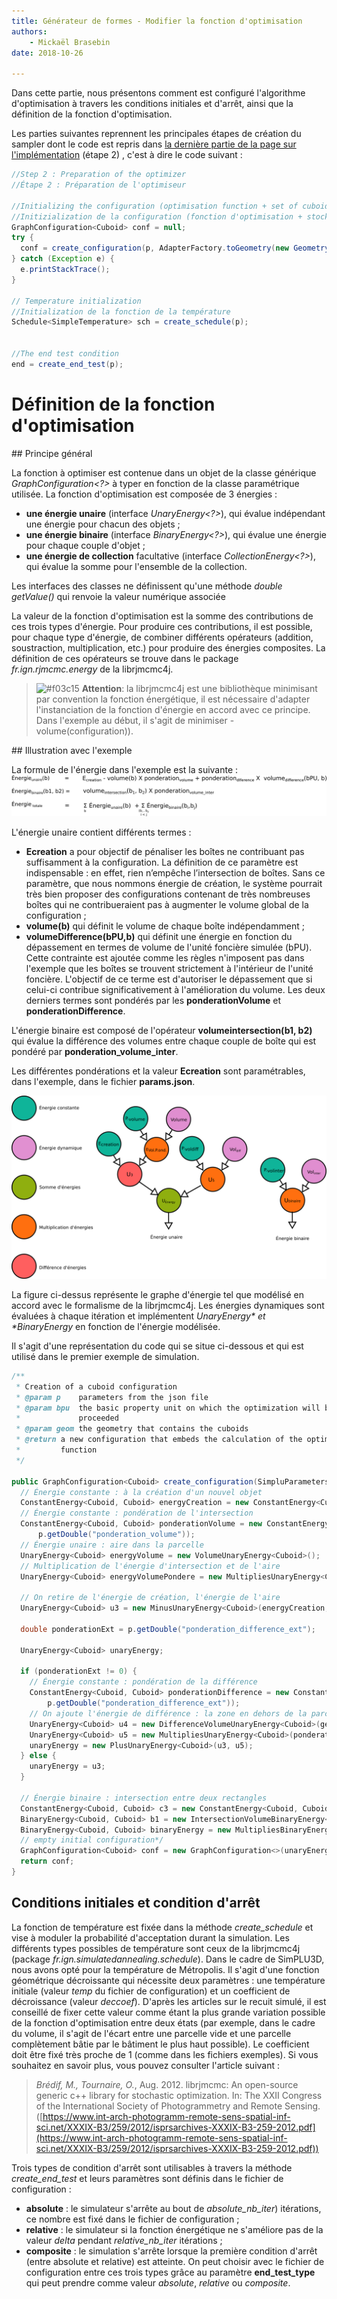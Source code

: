 ```yaml
---
title: Générateur de formes - Modifier la fonction d'optimisation
authors:
    - Mickaël Brasebin
date: 2018-10-26

---
```


Dans cette partie, nous présentons comment est configuré l'algorithme d'optimisation à travers les conditions initiales et d'arrêt, ainsi que la définition de la fonction d'optimisation.

Les parties suivantes reprennent les principales étapes de création du sampler dont le code est repris dans [la dernière partie de la page sur l'implémentation](./custom-generator.md#implementation) (étape 2) , c'est à dire le code suivant :

```JAVA
//Step 2 : Preparation of the optimizer
//Étape 2 : Préparation de l'optimiseur

//Initializing the configuration (optimisation function + set of cuboid)
//Initizialization de la configuration (fonction d'optimisation + stock les cuboids de la configuration courante
GraphConfiguration<Cuboid> conf = null;
try {
  conf = create_configuration(p, AdapterFactory.toGeometry(new GeometryFactory(), bpu.getGeom()), bpu);
} catch (Exception e) {
  e.printStackTrace();
}

// Temperature initialization
//Initialization de la fonction de la température
Schedule<SimpleTemperature> sch = create_schedule(p);


//The end test condition
end = create_end_test(p);
```

# Définition de la fonction d'optimisation

## Principe général

La fonction à optimiser est contenue dans un objet de la classe générique *GraphConfiguration<?>* à typer en fonction de la classe paramétrique utilisée. La fonction d'optimisation est composée de 3 énergies :

- **une énergie unaire** (interface *UnaryEnergy<?>*), qui évalue indépendant une énergie pour chacun des objets  ;
- **une énergie binaire** (interface *BinaryEnergy<?>*), qui évalue une énergie pour chaque couple d'objet ;
- **une énergie de collection** facultative  (interface *CollectionEnergy<?>*), qui évalue la somme pour l'ensemble de la collection.

Les interfaces des classes ne définissent qu'une méthode *double getValue()* qui renvoie la valeur numérique associée

La valeur de la fonction d'optimisation est la somme des contributions de ces trois types d'énergie. Pour produire ces contributions, il est possible, pour chaque type d'énergie, de combiner différents opérateurs (addition, soustraction, multiplication, etc.) pour produire des énergies composites. La définition de ces opérateurs se trouve dans le package *fr.ign.rjmcmc.energy* de la librjmcmc4j.

> ![#f03c15](https://placehold.it/15/f03c15/000000?text=+) **Attention**: la librjmcmc4j est une bibliothèque minimisant par convention la fonction énergétique, il est nécessaire d'adapter l'instanciation de la fonction d'énergie en accord avec ce principe. Dans l'exemple au début, il s'agit de minimiser - volume(configuration)).


## Illustration avec l'exemple

La formule de l'énergie dans l'exemple est la suivante :
![Formule ](./img/energieformule.png)

L'énergie unaire contient différents termes :
- **Ecreation** a pour objectif de pénaliser les boîtes ne contribuant pas suffisamment à la configuration. La définition de ce paramètre est indispensable : en effet, rien n’empêche l’intersection de boîtes. Sans ce paramètre, que nous nommons énergie de création, le système pourrait très bien proposer des configurations contenant de très nombreuses boîtes qui ne contribueraient pas à augmenter le volume global de la configuration ;
- **volume(b)** qui définit le volume de chaque boîte indépendamment ;
- **volumeDifference(bPU,b)** qui définit une énergie en fonction du dépassement en termes de volume de l'unité foncière simulée (bPU). Cette contrainte est ajoutée comme les règles n'imposent pas dans l'exemple que les boîtes se trouvent strictement à l'intérieur de l'unité foncière. L'objectif de ce terme est d'autoriser le dépassement que si celui-ci contribue significativement à l'amélioration du volume.
Les deux derniers termes sont pondérés par les **ponderationVolume** et **ponderationDifference**.

L'énergie binaire est composé de l'opérateur **volumeintersection(b1, b2)** qui évalue la différence des volumes entre chaque couple de boîte qui est pondéré par **ponderation_volume_inter**.

Les différentes pondérations et la valeur **Ecreation** sont paramétrables, dans l'exemple, dans le fichier **params.json**.

![Graphe d'énergie ](./img/graph.png)

La figure ci-dessus représente le graphe d'énergie tel que modélisé en accord avec le formalisme de la librjmcmc4j. Les énergies dynamiques sont évaluées à chaque itération et implémentent  *UnaryEnergy<?>* et  *BinaryEnergy<?>* en fonction de l'énergie modélisée.

Il s'agit d'une représentation du code qui se situe ci-dessous et qui est utilisé dans le premier exemple de simulation.

```JAVA
/**
 * Creation of a cuboid configuration
 * @param p    parameters from the json file
 * @param bpu  the basic property unit on which the optimization will be
 *             proceeded
 * @param geom the geometry that contains the cuboids
 * @return a new configuration that embeds the calculation of the optimization
 *         function
 */

public GraphConfiguration<Cuboid> create_configuration(SimpluParameters p, Geometry geom, BasicPropertyUnit bpu) {
  // Énergie constante : à la création d'un nouvel objet
  ConstantEnergy<Cuboid, Cuboid> energyCreation = new ConstantEnergy<Cuboid, Cuboid>(p.getDouble("energy"));
  // Énergie constante : pondération de l'intersection
  ConstantEnergy<Cuboid, Cuboid> ponderationVolume = new ConstantEnergy<Cuboid, Cuboid>(
      p.getDouble("ponderation_volume"));
  // Énergie unaire : aire dans la parcelle
  UnaryEnergy<Cuboid> energyVolume = new VolumeUnaryEnergy<Cuboid>();
  // Multiplication de l'énergie d'intersection et de l'aire
  UnaryEnergy<Cuboid> energyVolumePondere = new MultipliesUnaryEnergy<Cuboid>(ponderationVolume, energyVolume);

  // On retire de l'énergie de création, l'énergie de l'aire
  UnaryEnergy<Cuboid> u3 = new MinusUnaryEnergy<Cuboid>(energyCreation, energyVolumePondere);

  double ponderationExt = p.getDouble("ponderation_difference_ext");

  UnaryEnergy<Cuboid> unaryEnergy;

  if (ponderationExt != 0) {
    // Énergie constante : pondération de la différence
    ConstantEnergy<Cuboid, Cuboid> ponderationDifference = new ConstantEnergy<Cuboid, Cuboid>(
        p.getDouble("ponderation_difference_ext"));
    // On ajoute l'énergie de différence : la zone en dehors de la parcelle
    UnaryEnergy<Cuboid> u4 = new DifferenceVolumeUnaryEnergy<Cuboid>(geom);
    UnaryEnergy<Cuboid> u5 = new MultipliesUnaryEnergy<Cuboid>(ponderationDifference, u4);
    unaryEnergy = new PlusUnaryEnergy<Cuboid>(u3, u5);
  } else {
    unaryEnergy = u3;
  }

  // Énergie binaire : intersection entre deux rectangles
  ConstantEnergy<Cuboid, Cuboid> c3 = new ConstantEnergy<Cuboid, Cuboid>(p.getDouble("ponderation_volume_inter"));
  BinaryEnergy<Cuboid, Cuboid> b1 = new IntersectionVolumeBinaryEnergy<Cuboid>();
  BinaryEnergy<Cuboid, Cuboid> binaryEnergy = new MultipliesBinaryEnergy<Cuboid, Cuboid>(c3, b1);
  // empty initial configuration*/
  GraphConfiguration<Cuboid> conf = new GraphConfiguration<>(unaryEnergy, binaryEnergy);
  return conf;
}
```

## Conditions initiales et condition d'arrêt

La fonction de température est fixée dans la méthode *create_schedule* et vise à moduler la probabilité d'acceptation durant la simulation. Les différents types possibles de température sont ceux de la librjmcmc4j (package *fr.ign.simulatedannealing.schedule*). Dans le cadre de SimPLU3D, nous avons opté pour la température de Métropolis. Il s'agit d'une fonction géométrique décroissante qui nécessite deux paramètres : une température initiale (valeur *temp* du fichier de configuration) et un coefficient de décroissance (valeur *deccoef*). D'après les articles sur le recuit simulé, il est conseillé de fixer cette valeur comme étant la plus grande variation possible de la fonction d'optimisation entre deux états (par exemple, dans le cadre du volume, il s'agit de l'écart entre une parcelle vide et une parcelle complètement bâtie par le bâtiment le plus haut possible). Le coefficient doit être fixé très proche de 1 (comme dans les fichiers exemples). Si vous souhaitez en savoir plus, vous pouvez consulter l'article suivant :

> *Brédif, M., Tournaire, O.*, Aug. 2012. librjmcmc: An open-source generic c++ library for stochastic optimization. In: The XXII Congress of the International Society of Photogrammetry and Remote Sensing. ([https://www.int-arch-photogramm-remote-sens-spatial-inf-sci.net/XXXIX-B3/259/2012/isprsarchives-XXXIX-B3-259-2012.pdf](https://www.int-arch-photogramm-remote-sens-spatial-inf-sci.net/XXXIX-B3/259/2012/isprsarchives-XXXIX-B3-259-2012.pdf))

Trois types de condition d'arrêt sont utilisables à travers la méthode *create_end_test* et leurs paramètres sont définis dans le fichier de configuration :
- **absolute** : le simulateur s'arrête au bout de *absolute_nb_iter*) itérations, ce nombre est fixé dans le fichier de configuration ;
- **relative** : le simulateur si la fonction énergétique ne s'améliore pas de la valeur *delta* pendant *relative_nb_iter* itérations ;
- **composite** : le simulation s'arrête lorsque la première condition d'arrêt (entre absolute et relative) est atteinte.
On peut choisir avec le fichier de configuration entre ces trois types grâce au paramètre **end_test_type** qui peut prendre comme valeur *absolute*, *relative* ou *composite*.
